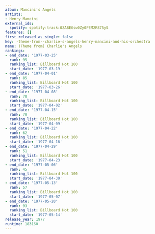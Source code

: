 ```yaml
---
album: Mancini's Angels
artists:
- Henry Mancini
external_ids:
  spotify: spotify:track:0ZA8EGsw0Zy0PEM2R875yS
features: []
first_released_as_single: false
key: -theme-from--charlie-s-angels-henry-mancini-and-his-orchestra
name: (Theme from) Charlie's Angels
rankings:
- end_date: '1977-03-25'
  rank: 95
  ranking_list: Billboard Hot 100
  start_date: '1977-03-19'
- end_date: '1977-04-01'
  rank: 85
  ranking_list: Billboard Hot 100
  start_date: '1977-03-26'
- end_date: '1977-04-08'
  rank: 78
  ranking_list: Billboard Hot 100
  start_date: '1977-04-02'
- end_date: '1977-04-15'
  rank: 70
  ranking_list: Billboard Hot 100
  start_date: '1977-04-09'
- end_date: '1977-04-22'
  rank: 62
  ranking_list: Billboard Hot 100
  start_date: '1977-04-16'
- end_date: '1977-04-29'
  rank: 51
  ranking_list: Billboard Hot 100
  start_date: '1977-04-23'
- end_date: '1977-05-06'
  rank: 45
  ranking_list: Billboard Hot 100
  start_date: '1977-04-30'
- end_date: '1977-05-13'
  rank: 57
  ranking_list: Billboard Hot 100
  start_date: '1977-05-07'
- end_date: '1977-05-20'
  rank: 93
  ranking_list: Billboard Hot 100
  start_date: '1977-05-14'
release_year: 1977
runtime: 183160
---
```


